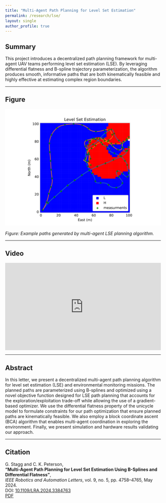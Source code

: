 ```yaml
---
title: "Multi-Agent Path Planning for Level Set Estimation"
permalink: /research/lse/
layout: single
author_profile: true
---
```


## Summary

This project introduces a decentralized path planning framework for multi-agent UAV teams performing level set estimation (LSE). By leveraging differential flatness and B-spline trajectory parameterization, the algorithm produces smooth, informative paths that are both kinematically feasible and highly effective at estimating complex region boundaries.

---

## Figure

![Overview of LSE planner](/assets/images/lse_paths.png)

*Figure: Example paths generated by multi-agent LSE planning algorithm.*

---

## Video

<div style="position: relative; padding-bottom: 56.25%; height: 0; overflow: hidden; max-width: 100%; height: auto;">
  <iframe src="https://www.youtube.com/embed/7jVc9QdYnJs" frameborder="0" allowfullscreen
          style="position: absolute; top: 0; left: 0; width: 100%; height: 100%;">
  </iframe>
</div>

---

## Abstract

In this letter, we present a decentralized multi-agent path planning algorithm for level set estimation (LSE) and environmental monitoring missions. The planned paths are parameterized using B-splines and optimized using a novel objective function designed for LSE path planning that accounts for the exploration/exploitation trade-off while allowing the use of a gradient-based optimizer. We use the differential flatness property of the unicycle model to formulate constraints for our path optimization that ensure planned paths are kinematically feasible. We also employ a block coordinate ascent (BCA) algorithm that enables multi-agent coordination in exploring the environment. Finally, we present simulation and hardware results validating our approach.

---

## Citation

G. Stagg and C. K. Peterson,  
**“Multi-Agent Path Planning for Level Set Estimation Using B-Splines and Differential Flatness”**,  
*IEEE Robotics and Automation Letters*, vol. 9, no. 5, pp. 4758–4765, May 2024.  
DOI: [10.1109/LRA.2024.3384763](https://doi.org/10.1109/LRA.2024.3384763)  
[PDF](https://doi.org/10.1109/LRA.2024.3384763)


